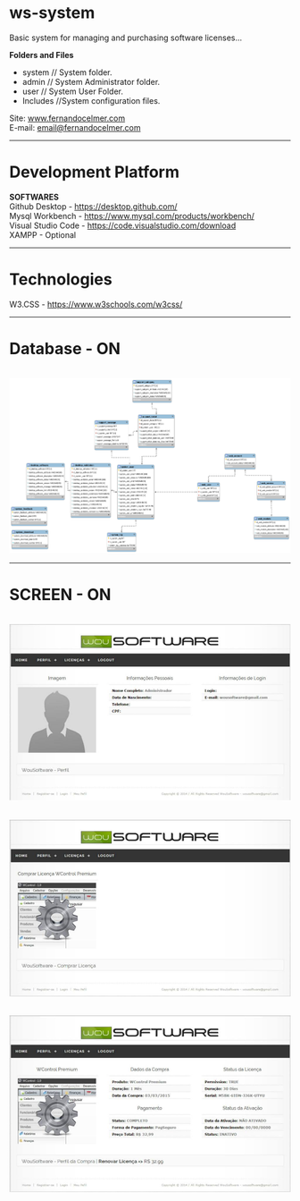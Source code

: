 # ws-system

Basic system for managing and purchasing software licenses...

<p><b>Folders and Files</b></p>
<ul>
  <li>system // System folder.</li>
  <li>admin // System Administrator folder.</li>
  <li>user // System User Folder.</li>
  <li>Includes //System configuration files.</li>
</ul>

Site: www.fernandocelmer.com
</br>
E-mail: email@fernandocelmer.com
________________________________

# Development Platform
<b>SOFTWARES</b><br>
Github Desktop - https://desktop.github.com/ <br>
Mysql Workbench - https://www.mysql.com/products/workbench/ <br>
Visual Studio Code - https://code.visualstudio.com/download <br>
XAMPP - Optional
________________________________

# Technologies
W3.CSS - https://www.w3schools.com/w3css/ <br> 
________________________________

# Database - ON
<br>
<img src="https://github.com/FernandoCelmer/ws-system/blob/master/DataBase/db_system.png?raw=true"></p>

________________________________

# SCREEN - ON 
<br>
<img src="https://github.com/FernandoCelmer/ws-system/blob/master/Design/ws-system_01.jpg?raw=true"></p>
<br>
<img src="https://github.com/FernandoCelmer/ws-system/blob/master/Design/ws-system_02.jpg?raw=true"></p>
<br>
<img src="https://github.com/FernandoCelmer/ws-system/blob/master/Design/ws-system_03.jpg?raw=true"></p>
